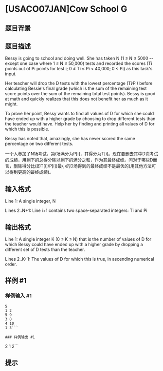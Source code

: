 # [USACO07JAN]Cow School G

## 题目背景



## 题目描述

Bessy is going to school and doing well. She has taken N (1 ≤ N ≤ 5000 -- except one case where 1 ≤ N ≤ 50,000) tests and recorded the scores (Ti points out of Pi points for test i; 0 ≤ Ti ≤ Pi < 40,000; 0 < Pi) as this task's input.

Her teacher will drop the D tests with the lowest percentage (Ti⁄Pi) before calculating Bessie's final grade (which is the sum of the remaining test score points over the sum of the remaining total test points). Bessy is good at math and quickly realizes that this does not benefit her as much as it might.

To prove her point, Bessy wants to find all values of D for which she could have ended up with a higher grade by choosing to drop different tests than the teacher would have. Help her by finding and printing all values of D for which this is possible.

Bessy has noted that, amazingly, she has never scored the same percentage on two different tests.

一个人参加了N场考试，第i场满分为P[i]，其得分为T[i]。现在要删去其中D次考试的成绩，用剩下的总得分除以剩下的满分之和，作为其最终成绩。问对于哪些D而言，删除得分比(即T[i]/P[i])最小的D场得到的最终成绩不是最优的(用其他方法可以得到更高的最终成绩)。


## 输入格式

Line 1: A single integer, N


Lines 2..N+1: Line i+1 contains two space-separated integers: Ti and Pi


## 输出格式

Line 1: A single integer K (0 ≤ K ≤ N) that is the number of values of D for which Bessy could have ended up with a higher grade by dropping a different set of D tests than the teacher.


Lines 2..K+1: The values of D for which this is true, in ascending numerical order.


## 样例 #1

### 样例输入 #1
```
5
1 2
5 9
3 8
4 10
1 3```

### 样例输出 #1

```
2
1
2```

## 提示


